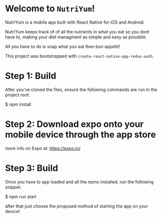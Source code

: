 # Welcome to `NutriYum`!

NutriYum is a mobile app built with React Native for iOS and Android.
 
 NutriYum keeps track of of all the nutrients in what you eat so you dont have to, making your diet managment as simple and easy as possible. 
 
 All you have to do is snap what you eat then bon appétit!

This project was bootstrapped with `create-react-native-app-redux-auth`.

# Step 1: Build

After you've cloned the files, ensure the following commands are run in the project root:

$ npm install

# Step 2: Download expo onto your mobile device through the app store
more info on Expo at: 
https://expo.io/

# Step 3: Build

Once you have to app loaded and all the npms installed, run the following snippet: 

$ npm run start

after that just choose the proposed method of starting the app on your device!
